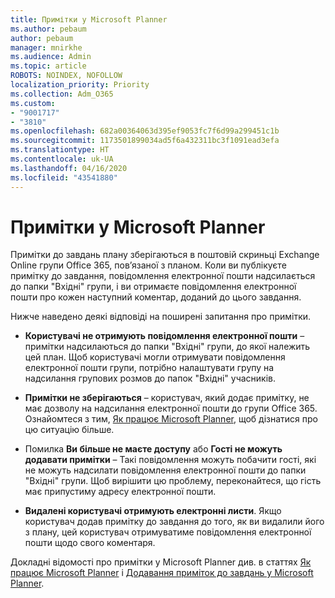 ```yaml
---
title: Примітки у Microsoft Planner
ms.author: pebaum
author: pebaum
manager: mnirkhe
ms.audience: Admin
ms.topic: article
ROBOTS: NOINDEX, NOFOLLOW
localization_priority: Priority
ms.collection: Adm_O365
ms.custom:
- "9001717"
- "3810"
ms.openlocfilehash: 682a00364063d395ef9053fc7f6d99a299451c1b
ms.sourcegitcommit: 1173501899034ad5f6a432311bc3f1091ead3efa
ms.translationtype: HT
ms.contentlocale: uk-UA
ms.lasthandoff: 04/16/2020
ms.locfileid: "43541880"
---
```

# <a name="comments-in-microsoft-planner"></a>Примітки у Microsoft Planner

Примітки до завдань плану зберігаються в поштовій скриньці Exchange Online групи Office 365, пов’язаної з планом.  Коли ви публікуєте примітку до завдання, повідомлення електронної пошти надсилається до папки "Вхідні" групи, і ви отримаєте повідомлення електронної пошти про кожен наступний коментар, доданий до цього завдання.

Нижче наведено деякі відповіді на поширені запитання про примітки.

- **Користувачі не отримують повідомлення електронної пошти** – примітки надсилаються до папки "Вхідні" групи, до якої належить цей план. Щоб користувачі могли отримувати повідомлення електронної пошти групи, потрібно налаштувати групу на надсилання групових розмов до папок "Вхідні" учасників.

- **Примітки не зберігаються** – користувач, який додає примітку, не має дозволу на надсилання електронної пошти до групи Office 365. Ознайомтеся з тим, [Як працює Microsoft Planner](https://techcommunity.microsoft.com/t5/planner-blog/how-microsoft-planner-works/ba-p/1214736), щоб дізнатися про цю ситуацію більше.

- Помилка **Ви більше не маєте доступу** або **Гості не можуть додавати примітки** – Такі повідомлення можуть побачити гості, які не можуть надсилати повідомлення електронної пошти до папки "Вхідні" групи. Щоб вирішити цю проблему, переконайтеся, що гість має припустиму адресу електронної пошти.

- **Видалені користувачі отримують електронні листи**. Якщо користувач додав примітку до завдання до того, як ви видалили його з плану, цей користувач отримуватиме повідомлення електронної пошти щодо свого коментаря.

Докладні відомості про примітки у Microsoft Planner див. в статтях [Як працює Microsoft Planner](https://techcommunity.microsoft.com/t5/planner-blog/how-microsoft-planner-works/ba-p/1214736) і [Додавання приміток до завдань у Microsoft Planner](https://support.microsoft.com/uk-UA/office/comment-on-tasks-in-microsoft-planner-fd4aedde-7785-4cd0-96ee-122fbc9140e1).

